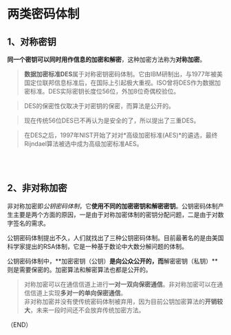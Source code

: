 # 两类密码体制    

## 1、对称密钥    

**同一个密钥可以同时用作信息的加密和解密**，这种加密方法称为**对称加密**。    

> **数据加密标准DES**属于对称密钥密码体制。它由IBM研制出，与1977年被美国定位联邦信息标准后，在国际上引起极大重视。ISO曾将DES作为数据加密标准。DES实际密钥长度位56位，外加8位奇偶校验位。    

> DES的保密性仅取决于对密钥的保密，而算法是公开的。    

> 现在传统56位DES已不再认为是安全的了，所以提出了三重DES。    

> 在DES之后，1997年NIST开始了对对*高级加密标准(AES)*的遴选，最终Rijndael算法被选中成为高级加密标准AES。    


<br />
<br />

## 2、非对称加密    

非对称加密即*公钥密码体制*，它**使用不同的加密密钥和解密密钥**。公钥密码体制产生主要是两个方面的原因，一是由于对称加密体制的密钥分配问题，二是由于对数字签名的需求。    

公钥密码体制提出不久，人们就找出了三种公钥密码体制。目前最著名的是由美国科学家提出的RSA体制，它是一种基于数论中大数分解问题的体制。    

公钥密码体制中，**加密密钥（公钥）**是向公众公开的，而**解密密钥（私钥）**则是需要保密的。加密算法和解密算法也都是公开的。    

> 对称加密可以在通信信道上进行**一对一双向保密通信**。非对称加密可以在通信信道上实现**多对一的单向保密通信**。    
> 非对称加密并没有使传统密码体制被弃用，因为目前公钥加密算法的**开销较大**，未来一段时间还不会放弃传统加密方法。    

（END）    